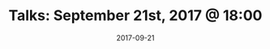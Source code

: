 ---
title:  "Talks: September 21st, 2017 @ 18:00"
date:   2017-09-21
meetup_id: "242552194"
meetup_url: "https://www.meetup.com/CocoaHeads-Montreal/events/242552194/"
venue_name: "TouchTunes"
venue_address: "7250 Rue du Mile End Suite 202, Montréal, QC"
venue_address_map_url: "https://www.google.com/maps/place/7250+Rue+du+Mile+End+%23202,+Montr%C3%A9al,+QC+H2R+3A4,+Canada/@45.5316085,-73.6227476,17z/data=!4m2!3m1!1s0x4cc9190e728b3977:0x9acf13e419978f90?hl=en"
speakers:
  - name: "Juan Garcia"
    title: "Bringing Jukeboxes to life with CoreML and ARKit"
  - name: "Your talk could be here!"
---